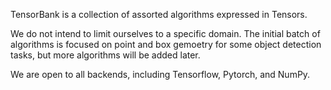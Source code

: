 TensorBank is a collection of assorted algorithms expressed in Tensors.

We do not intend to limit ourselves to a specific domain.  The initial batch of
algorithms is focused on point and box gemoetry for some object detection
tasks, but more algorithms will be added later.

We are open to all backends, including Tensorflow, Pytorch, and NumPy.
